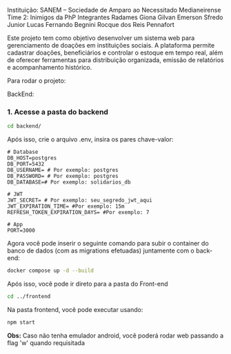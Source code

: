Instituição: SANEM – Sociedade de Amparo ao Necessitado Medianeirense
Time 2: Inimigos da PhP
Integrantes 
Radames Giona 
Gilvan Emerson Sfredo Junior 
Lucas Fernando Begnini 
Rocque dos Reis Pennafort 

Este projeto tem como objetivo desenvolver um sistema web para gerenciamento de doações em instituições sociais.
A plataforma permite cadastrar doações, beneficiários e controlar o estoque em tempo real, além de oferecer ferramentas para distribuição organizada, emissão de relatórios e acompanhamento histórico.

Para rodar o projeto:

BackEnd:

### 1. Acesse a pasta do backend
```bash
cd backend/
```

Após isso, crie o arquivo .env, insira os pares chave-valor:
```text
# Database
DB_HOST=postgres
DB_PORT=5432
DB_USERNAME= # Por exemplo: postgres
DB_PASSWORD= # Por exemplo: postgres
DB_DATABASE=# Por exemplo: solidarios_db

# JWT
JWT_SECRET= # Por exemplo: seu_segredo_jwt_aqui
JWT_EXPIRATION_TIME= #Por exemplo: 15m
REFRESH_TOKEN_EXPIRATION_DAYS= #Por exemplo: 7

# App
PORT=3000
```

Agora você pode inserir o seguinte comando para subir o container do banco de dados (com as migrations efetuadas) juntamente com o back-end:
```bash
docker compose up -d --build
```

Após isso, você pode ir direto para a pasta do Front-end

```bash
cd ../frontend
```

Na pasta frontend, você pode executar usando:
```bash
npm start
```

**Obs:** Caso não tenha emulador android, você poderá rodar web passando a flag 'w' quando requisitada

